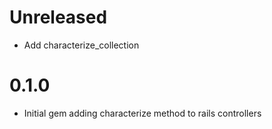 # Unreleased

- Add characterize_collection

# 0.1.0

- Initial gem adding characterize method to rails controllers
